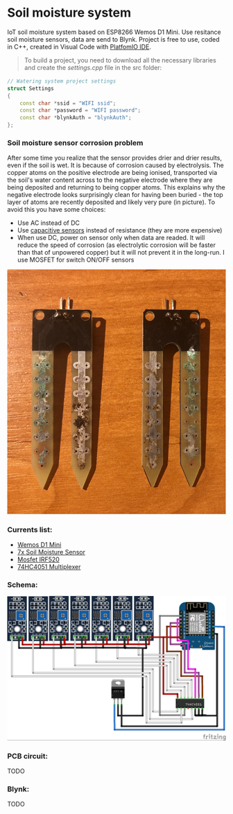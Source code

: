 # Soil moisture system
IoT soil moisture system based on ESP8266 Wemos D1 Mini. Use resitance soil moisture sensors, data are send to Blynk.
Project is free to use, coded in C++, created in Visual Code with [PlatfomIO IDE](http://docs.platformio.org/en/latest/ide/vscode.html).

> To build a project, you need to download all the necessary libraries and create the *settings.cpp* file in the src folder:
```c++
// Watering system project settings
struct Settings
{
    const char *ssid = "WIFI ssid";
    const char *password = "WIFI password";
    const char *blynkAuth = "blynkAuth";
};
```

### Soil moisture sensor corrosion problem
After some time you realize that the sensor provides drier and drier results, even if the soil is wet. It is because of corrosion caused by electrolysis. The copper atoms on the positive electrode are being ionised, transported via the soil's water content across to the negative electrode where they are being deposited and returning to being copper atoms. This explains why the negative electrode looks surprisingly clean for having been buried - the top layer of atoms are recently deposited and likely very pure (in picture). To avoid this you have some choices:
* Use AC instead of DC
* Use [capacitive sensors](https://www.aliexpress.com/item/NEW-Capacitive-soil-moisture-sensor-not-easy-to-corrode-wide-voltage-wire-for-arduino/32832538686.html) instead of resistance (they are more expensive)
* When use DC, power on sensor only when data are readed. It will reduce the speed of corrosion (as electrolytic corrosion will be faster than that of unpowered copper) but it will not prevent it in the long-run. I use MOSFET for switch ON/OFF sensors

![Electrolysis corrosion](https://github.com/vitzaoral/soil-moisture-system/blob/master/schema/corrosion.jpg)

### Currents list:
* [Wemos D1 Mini](https://www.aliexpress.com/item/D1-mini-V2-Mini-NodeMcu-4M-bytes-Lua-WIFI-Internet-of-Things-development-board-based-ESP8266/32681374223.html)
* [7x Soil Moisture Sensor](https://www.aliexpress.com/item/Smart-Electronics-Soil-Moisture-Hygrometer-Detection-Humidity-Sensor-Module-For-arduino-Development-Board-DIY-Robot-Smart/32562744759.html)
* [Mosfet IRF520](https://www.aliexpress.com/item/20PCS-IRF520-TO-220-IRF520N-TO220-IRF520NPBF-free-shipping/32715603916.html)
* [74HC4051 Multiplexer](https://www.aliexpress.com/item/10PCS-LOT-CD4051BE-CD4051-4051BE-4051-DIP16-new-and-original-IC/32807746646.html)

### Schema:
![Schema](https://github.com/vitzaoral/soil-moisture-system/blob/master/schema/soil-moisture-system-schema.jpg)

### PCB circuit:
TODO

### Blynk:
TODO